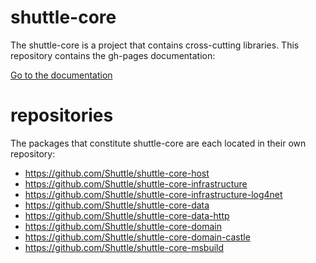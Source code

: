 shuttle-core
============

The shuttle-core is a project that contains cross-cutting libraries.  This repository contains the gh-pages documentation:

[Go to the documentation](http://shuttle.github.io/shuttle-core/)

repositories
============

The packages that constitute shuttle-core are each located in their own repository:

- https://github.com/Shuttle/shuttle-core-host
- https://github.com/Shuttle/shuttle-core-infrastructure
- https://github.com/Shuttle/shuttle-core-infrastructure-log4net
- https://github.com/Shuttle/shuttle-core-data
- https://github.com/Shuttle/shuttle-core-data-http
- https://github.com/Shuttle/shuttle-core-domain
- https://github.com/Shuttle/shuttle-core-domain-castle
- https://github.com/Shuttle/shuttle-core-msbuild
